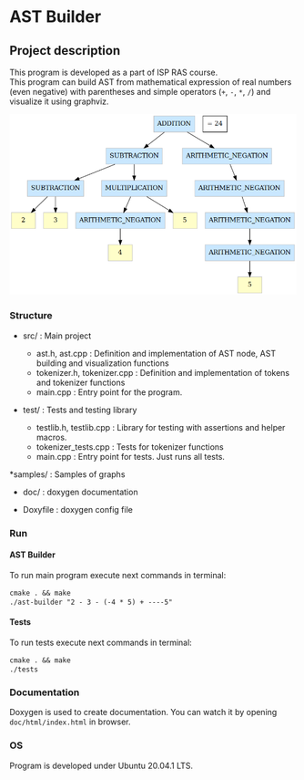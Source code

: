 # AST Builder

## Project description

This program is developed as a part of ISP RAS course.  
This program can build AST from mathematical expression of real numbers (even negative) with parentheses and simple operators (`+`, `-`, `*`, `/`) 
and visualize it using graphviz.

![MISSING AST SAMPLE HERE](samples/simple-graph.png)

### Structure

* src/ : Main project
    * ast.h, ast.cpp : Definition and implementation of AST node, AST building and visualization functions
    * tokenizer.h, tokenizer.cpp : Definition and implementation of tokens and tokenizer functions
    * main.cpp : Entry point for the program.

* test/ : Tests and testing library
    * testlib.h, testlib.cpp : Library for testing with assertions and helper macros.
    * tokenizer_tests.cpp : Tests for tokenizer functions
    * main.cpp : Entry point for tests. Just runs all tests.

*samples/ : Samples of graphs

* doc/ : doxygen documentation

* Doxyfile : doxygen config file

### Run

#### AST Builder

To run main program execute next commands in terminal:
```shell script
cmake . && make
./ast-builder "2 - 3 - (-4 * 5) + ----5"
```

#### Tests

To run tests execute next commands in terminal:
```shell script
cmake . && make
./tests
```

### Documentation

Doxygen is used to create documentation. You can watch it by opening `doc/html/index.html` in browser.  

### OS

Program is developed under Ubuntu 20.04.1 LTS.